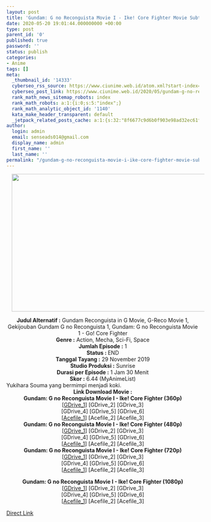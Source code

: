 ```yaml
---
layout: post
title: 'Gundam: G no Reconguista Movie I - Ike! Core Fighter Movie Subtitle Indonesia'
date: 2020-05-20 19:01:44.000000000 +00:00
type: post
parent_id: '0'
published: true
password: ''
status: publish
categories:
- Anime
tags: []
meta:
  _thumbnail_id: '14333'
  cyberseo_rss_source: https://www.ciunime.web.id/atom.xml?start-index=451&max-results=150
  cyberseo_post_link: https://www.ciunime.web.id/2020/05/gundam-g-no-reconguista-movie-i-ike.html
  rank_math_news_sitemap_robots: index
  rank_math_robots: a:1:{i:0;s:5:"index";}
  rank_math_analytic_object_id: '1140'
  kata_make_header_transparent: default
  _jetpack_related_posts_cache: a:1:{s:32:"8f6677c9d6b0f903e98ad32ec61f8deb";a:2:{s:7:"expires";i:1650212634;s:7:"payload";a:0:{}}}
author:
  login: admin
  email: senseads014@gmail.com
  display_name: admin
  first_name: ''
  last_name: ''
permalink: "/gundam-g-no-reconguista-movie-i-ike-core-fighter-movie-subtitle-indonesia/"
---
```

<div class="separator" style="clear: both; text-align: center;"><a href="https://1.bp.blogspot.com/-IyiXvaMuBqY/XsV-i5jJ8gI/AAAAAAAAeI0/JGIxAv600S4_8dsmps4dIwgy86Pd3dt1QCLcBGAsYHQ/s1600/Gundam%2B-%2BG%2Bno%2BReconguista%2BMovie%2BI%2B-%2BIke%2521%2BCore%2BFighter.jpg" imageanchor="1" style="margin-left: 1em; margin-right: 1em;"><img border="0" data-original-height="720" data-original-width="1280" height="360" src="{{ site.baseurl }}/assets/2020/05/Gundam%2B-%2BG%2Bno%2BReconguista%2BMovie%2BI%2B-%2BIke%2521%2BCore%2BFighter.jpg" width="640" /></a></div>
<p>
<div style="text-align: center;"><b>Judul Alternatif :</b>&nbsp;Gundam Reconguista in G Movie,&nbsp;G-Reco Movie 1, Gekijouban Gundam G no Reconguista 1, Gundam: G no Reconguista Movie 1 - Go! Core Fighter</div>
<div style="text-align: center;"><b>Genre :</b>&nbsp;<b></b>Action, Mecha, Sci-Fi, Space</div>
<div style="text-align: center;"><b>Jumlah Episode :</b>&nbsp;1<br /><b>Status :&nbsp;</b>END<br /><b>Tanggal Tayang :</b>&nbsp;29 November 2019<br /><b>Studio Produksi :</b>&nbsp;<b></b>Sunrise<br /><b>Durasi per Episode :</b>&nbsp;1 Jam 30 Menit</div>
<div style="text-align: center;"><b>Skor :</b>&nbsp;6.44 (MyAnimeList)</div>
<div style="text-align: center;"></div>
<div style="text-align: justify;">Yukihara Souma yang bermimpi menjadi koki.</div>
<div style="text-align: justify;"></div>
<div style="text-align: justify;"></div>
<div style="text-align: center;"><b>Link Download Movie :</b></div>
<div style="text-align: center;">
<div style="text-align: center;"><b>Gundam: G no Reconguista Movie I - Ike! Core Fighter&nbsp;(360p)</b></div>
</div>
<div style="text-align: center;">[<a href="https://drive.google.com/uc?export=download&amp;id=1na8zNmFaqs9-ETEe1OhBGRbBXVOHjZrT" target="_blank" rel="noopener">GDrive_1</a>] [GDrive_2] [GDrive_3]<br />[GDrive_4] [GDrive_5] [GDrive_6]<br />[<a href="https://acefile.co/f/23562924/ttod-g-reco-m1-icf-bd360pd39255ac-mp4" target="_blank" rel="noopener">Acefile_1</a>] [Acefile_2] [Acefile_3]</div>
<div style="text-align: center;"></div>
<div style="text-align: center;"><b>Gundam: G no Reconguista Movie I - Ike! Core Fighter&nbsp;(480p)</b><br />[<a href="https://drive.google.com/uc?export=download&amp;id=1AE4AFVoWvyUxtTQfoNt4LJQbxHpnovsX" target="_blank" rel="noopener">GDrive_1</a>] [GDrive_2] [GDrive_3]<br />[GDrive_4] [GDrive_5] [GDrive_6]<br />[<a href="https://acefile.co/f/23562929/ttod-g-reco-m1-icf-bd480p29ab9b0a-mkv" target="_blank" rel="noopener">Acefile_1</a>] [Acefile_2] [Acefile_3]</div>
<div style="text-align: center;"><b>Gundam: G no Reconguista Movie I - Ike! Core Fighter&nbsp;(720p)</b><br />[<a href="https://drive.google.com/uc?export=download&amp;id=1kkJmstbkaTN_WOdmsOfgWhbF7VONOdng" target="_blank" rel="noopener">GDrive_1</a>] [GDrive_2] [GDrive_3]<br />[GDrive_4] [GDrive_5] [GDrive_6]<br />[<a href="https://acefile.co/f/23562940/ttod-g-reco-m1-icf-bd720p2cf8df3d-mkv" target="_blank" rel="noopener">Acefile_1</a>] [Acefile_2] [Acefile_3]</p>
<p><b>Gundam: G no Reconguista Movie I - Ike! Core Fighter&nbsp;(1080p)</b><br />[<a href="https://drive.google.com/uc?export=download&amp;id=1X1EMmWNxeVseEryfrJlkkRod65X9frVA" target="_blank" rel="noopener">GDrive_1</a>] [GDrive_2] [GDrive_3]<br />[GDrive_4] [GDrive_5] [GDrive_6]<br />[<a href="https://acefile.co/f/23564631/ttod-g-reco-m1-icf-bd1080p65aa8c41-mkv" target="_blank" rel="noopener">Acefile_1</a>] [Acefile_2] [Acefile_3]</div>
<link rel="stylesheet" href="https://cdnjs.cloudflare.com/ajax/libs/font-awesome/4.7.0/css/font-awesome.min.css" />
<div class="divbtn"> <a href="https://handymansurrender.com/fihup8buzv?key=94550f7ce39444073321dde3b8782f97" class="btn"><i class="fa fa-download"></i> Direct Link</a> </div>
